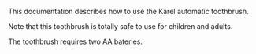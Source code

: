 This documentation describes how to use the Karel automatic toothbrush.

Note that this toothbrush is totally safe to use for children and adults.

The toothbrush requires two AA bateries.